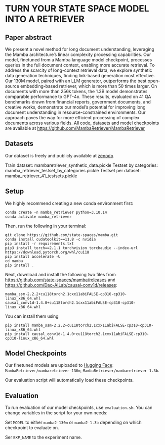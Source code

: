 # TURN YOUR STATE SPACE MODEL INTO A RETRIEVER

## Paper abstract
We present a novel method for long document understanding, leveraging the
Mamba architecture’s linear complexity processing capabilities. Our model, finetuned
from a Mamba language model checkpoint, processes queries in the full
document context, enabling more accurate retrieval. To address the scarcity
of long-context retrieval data, we explore synthetic data generation techniques,
finding link-based generation most effective. Our 130M model, paired with an
LLM generator, outperforms the best open-source embedding-based retriever,
which is more than 50 times larger. On documents with more than 256k tokens,
the 1.3B model demonstrates comparable performance to GPT-4o. These
results, evaluated on 41 QA benchmarks drawn from financial reports, government
documents, and creative works, demonstrate our model’s potential for improving
long document understanding in resource-constrained environments. Our
approach paves the way for more efficient processing of complex documents
across various fields. All code, datasets and model checkpoints are available at
https://github.com/MambaRetriever/MambaRetriever

## Datasets
Our dataset is freely and publicly available at [zenodo](https://doi.org/10.5281/zenodo.13892030).

Train dataset:  mambaretriever_synthetic_data.pickle
Testset by categories: mamba_retriever_testset_by_categories.pickle
Testset per dataset: mamba_retriever_41_testsets.pickle

## Setup
We highly recommend creating a new conda environment first:
```
conda create -n mamba_retriever python=3.10.14
conda activate mamba_retriever
```

Then, run the following in your terminal:
```
git clone https://github.com/state-spaces/mamba.git
conda install cudatoolkit==11.8 -c nvidia
pip install -r requirements.txt
pip3 install torch==2.1.1 torchvision torchaudio --index-url https://download.pytorch.org/whl/cu118
pip install accelerate -U
cd mamba
pip install .
```

Next, download and install the following two files from https://github.com/state-spaces/mamba/releases and https://github.com/Dao-AILab/causal-conv1d/releases:
```
mamba_ssm-2.2.2+cu118torch2.1cxx11abiFALSE-cp310-cp310-linux_x86_64.whl
causal_conv1d-1.4.0+cu118torch2.1cxx11abiFALSE-cp310-cp310-linux_x86_64.whl
```

You can install them using
```
pip install mamba_ssm-2.2.2+cu118torch2.1cxx11abiFALSE-cp310-cp310-linux_x86_64.whl
pip install causal_conv1d-1.4.0+cu118torch2.1cxx11abiFALSE-cp310-cp310-linux_x86_64.whl
```

## Model Checkpoints
Our finetuned models are uploaded to [Hugging Face](https://huggingface.co/MambaRetriever): `MambaRetriever/mambaretriever-130m`, `MambaRetriever/mambaretriever-1.3b`.

Our evaluation script will automatically load these checkpoints.

## Evaluation
To run evaluation of our model checkpoints, use `evaluation.sh`. You can change variables in the script for your own needs:

Set `MODEL` to either `mamba2-130m` or `mamba2-1.3b` depending on which checkpoint to evaluate on.

Ser `EXP_NAME` to the experiment name.


